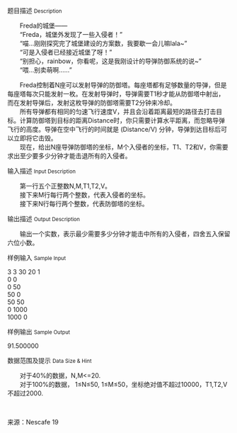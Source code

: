<div class="panel panel-default">
<div class="area-title">
<span>
题目描述
<small>Description</small>
</span></div>
<div class="panel-body">

<p><span>　　Freda的城堡——</span><br><span>　　“Freda，城堡外发现了一些入侵者！”</span><br><span>　　“喵...刚刚探究完了城堡建设的方案数，我要歇一会儿嘛lala~”</span><br><span>　　“可是入侵者已经接近城堡了呀！”</span><br><span>　　“别担心，rainbow，你看呢，这是我刚设计的导弹防御系统的说~”</span><br><span>　　“喂...别卖萌啊……”</span></p>
<p><span><span>　　Freda控制着N座可以发射导弹的防御塔。每座塔都有足够数量的导弹，但是每座塔每次只能发射一枚。在发射导弹时，导弹需要T1秒才能从防御塔中射出，而在发射导弹后，发射这枚导弹的防御塔需要T2分钟来冷却。</span><br><span>　　所有导弹都有相同的匀速飞行速度V，并且会沿着距离最短的路径去打击目标。计算防御塔到目标的距离Distance时，你只需要计算水平距离，而忽略导弹飞行的高度。导弹在空中飞行的时间就是 (Distance/V) 分钟，导弹到达目标后可以立即将它击毁。</span><br><span>　　现在，给出N座导弹防御塔的坐标，M个入侵者的坐标，T1、T2和V，你需要求出至少要多少分钟才能击退所有的入侵者。</span></span></p>

</div>
</div>

<div class="panel panel-default">
<div class="area-title">
<span>
输入描述
<small>Input Description</small>
</span></div>
<div class="panel-body">
<p><span>　　第一行五个正整数N,M,T1,T2,V。</span><br><span>　　接下来M行每行两个整数，代表入侵者的坐标。</span><br><span>　　接下来N行每行两个整数，代表防御塔的坐标。</span></p>

</div>
</div>
<div  class="panel panel-default">
<div class="area-title">
<span>
输出描述
<small>Output Description</small>
</span></div>
<div class="panel-body">

<p>　　<span>输出一个实数，表示最少需要多少分钟才能击中所有的入侵者，四舍五入保留六位小数。</span></p>

</div>
</div>


<div class="panel panel-default">
<div class="area-title">
<span>
样例输入
<small>Sample Input</small>
</span></div>
<div class="panel-body">
<p>3 3 30 20 1<br>0 0<br>0 50<br>50 0<br>50 50<br>0 1000<br>1000 0</p>

</div>
</div>

<div class="panel panel-default">
<div class="area-title">
<span>
样例输出
<small>Sample Output</small>
</span></div>
<div class="panel-body">
<p>91.500000</p>

</div>
</div>

<div class="panel panel-default">
<div class="area-title">
<span>
数据范围及提示
<small>Data Size & Hint</small>
</span></div>
<div class="panel-body">
<p><span>　　对于40%的数据，N,M&lt;=20.</span><br><span>　　对于100%的数据， 1≤N≤50, 1≤M≤50，坐标绝对值不超过10000，T1,T2,V不超过2000.</span></p>
<p><span><br></span></p>
<p><span>来源：Nescafe 19</span></p>
</div>
</div>